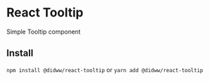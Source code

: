 # React Tooltip

Simple Tooltip component

## Install

`npm install @didww/react-tooltip` or `yarn add @didww/react-tooltip`
